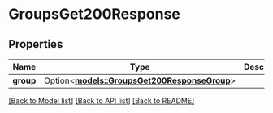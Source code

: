 # GroupsGet200Response

## Properties

Name | Type | Description | Notes
------------ | ------------- | ------------- | -------------
**group** | Option<[**models::GroupsGet200ResponseGroup**](groups_get_200_response_group.md)> |  | [optional]

[[Back to Model list]](../README.md#documentation-for-models) [[Back to API list]](../README.md#documentation-for-api-endpoints) [[Back to README]](../README.md)


